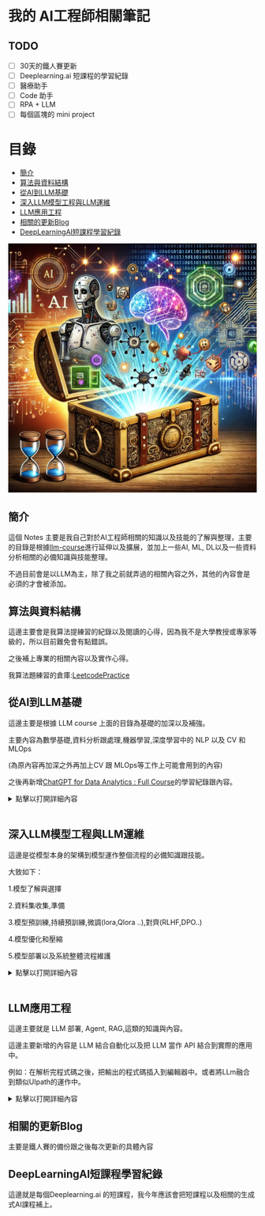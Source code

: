 # 我的 AI工程師相關筆記

## TODO

 - [ ] 30天的鐵人賽更新
 - [ ] Deeplearning.ai 短課程的學習紀錄
 - [ ] 醫療助手
 - [ ] Code 助手
 - [ ] RPA + LLM
 - [ ] 每個區塊的 mini project 

# 目錄

- [簡介](#簡介)
- [算法與資料結構](#算法與資料結構)
- [從AI到LLM基礎](#從ai到llm基礎)
- [深入LLM模型工程與LLM運維](#深入llm模型工程與llm運維)
- [LLM應用工程](#llm應用工程)
- [相關的更新Blog](#相關的更新blog)
- [DeepLearningAI短課程學習紀錄](#deeplearningai短課程學習紀錄)

![cover](./img/aie_cover.png)

## 簡介

這個 Notes 主要是我自己對於AI工程師相關的知識以及技能的了解與整理，主要的目錄是根據[llm-course](https://github.com/mlabonne/llm-course)進行延伸以及擴展，並加上一些AI, ML, DL以及一些資料分析相關的必備知識與技能整理。

不過目前會是以LLM為主，除了我之前就弄過的相關內容之外，其他的內容會是必須的才會被添加。

## 算法與資料結構

這邊主要會是我算法提練習的紀錄以及閱讀的心得，因為我不是大學教授或專家等級的，所以目前難免會有點錯誤。

之後補上專業的相關內容以及實作心得。

我算法題練習的倉庫:[LeetcodePractice](https://github.com/markl-a/LeetcodePractice)

## 從AI到LLM基礎

這邊主要是根據 LLM course 上面的目錄為基礎的加深以及補強。

主要內容為數學基礎,資料分析跟處理,機器學習,深度學習中的 NLP 以及 CV 和 MLOps

(為原內容再加深之外再加上CV 跟 MLOps等工作上可能會用到的內容)

之後再新增[ChatGPT for Data Analytics : Full Course](https://youtu.be/uhyMqbZI6rM?si=ebSO8H07ELUZn57z)的學習紀錄跟內容。

<details>
<summary>點擊以打開詳細內容</summary>

![從AI到LLM基礎](./img/從AI到LLM基礎.png)

### 1. 機器學習數學基礎

在掌握機器學習之前，了解支撐了這些演算法的基本數學概念非常重要。不過其實大概看這三個影片課程大概就可以了，這一系列的影片教學有教學跟實作，其他的就有興趣再看。

1.線性代數:[Linear Algebra for Machine Learning](https://www.youtube.com/playlist?list=PLRDl2inPrWQW1QSWhBU0ki-jq_uElkh2a)

這對於理解許多演算法至關重要，尤其是深度學習中使用的演算法。關鍵概念包括向量、矩陣、行列式、特徵值和特徵向量、向量空間和線性變換。
  
2.微積分:[Calculus for Machine Learning ](https://www.youtube.com/playlist?list=PLRDl2inPrWQVu2OvnTvtkRpJ-wz-URMJx)

許多機器學習演算法涉及連續函數的最佳化，這需要了解導數、積分、極限和級數。另外多變量微積分和梯度的概念也很重要。
 
3.機率與統計:[Probability for Machine Learning ](https://www.youtube.com/playlist?list=PLRDl2inPrWQWwJ1mh4tCUxlLfZ76C1zge)

這些對於理解模型如何從數據中學習並做出預測至關重要。 關鍵概念包括機率論、隨機變數、機率分佈、期望、變異數、協方差、相關性、假設檢定、信賴區間、最大似然估計和貝葉斯推理。

<details>
<summary>點擊以打開可延伸的閱讀以及參考連結：</summary>
  
</br>
可延伸的閱讀以及參考：

</br>

電子書：

- [深度學習中的數學](https://github.com/jash-git/Jash-good-idea-20200304-001/blob/master/CN%20AI%20book/%E6%B7%B1%E5%BA%A6%E5%AD%A6%E4%B9%A0%E7%9A%84%E6%95%B0%E5%AD%A6.pdf)

- [深度學習基礎以及數學原理](https://github.com/HaoMood/File/blob/master/%E6%B7%B1%E5%BA%A6%E5%AD%A6%E4%B9%A0%E5%9F%BA%E7%A1%80%E5%8F%8A%E6%95%B0%E5%AD%A6%E5%8E%9F%E7%90%86.pdf)

其他相關連結：

- [動手深度學習-中的預備知識那章](https://zh-v2.d2l.ai/d2l-zh-pytorch.pdf)
- [動手深度學習這本書也能讓一般人大致上了解深度學習的運作](http://zh.gluon.ai/chapter_introduction/deep-learning-intro.html)
- [Blog- 深度學習(Deep Learning)-數學整理](https://dysonma.github.io/2021/01/27/%E6%B7%B1%E5%BA%A6%E5%AD%B8%E7%BF%92-Deep-Learning-%E6%95%B8%E5%AD%B8%E6%95%B4%E7%90%86/)
- [Blog- 機器/深度學習-基礎數學篇(一)(內容跟上面雷同)](https://chih-sheng-huang821.medium.com/%E6%A9%9F%E5%99%A8%E5%AD%B8%E7%BF%92-%E5%9F%BA%E7%A4%8E%E6%95%B8%E5%AD%B8%E7%AF%87-%E4%B8%80-1c8337179ad6)
- [我是如何學習深度學習中的數學的？(可參考方法)](https://yanwei-liu.medium.com/%E6%88%91%E6%98%AF%E5%A6%82%E4%BD%95%E5%AD%B8%E7%BF%92%E6%B7%B1%E5%BA%A6%E5%AD%B8%E7%BF%92%E4%B8%AD%E7%9A%84%E6%95%B8%E5%AD%B8%E7%9A%84-a26eee623638)

- [深度學習經典(花書)](https://github.com/ytin16/awesome-machine-learning-1/blob/master/Deep-Learning%E8%8A%B1%E4%B9%A6-%E3%80%8A%E6%B7%B1%E5%BA%A6%E5%AD%A6%E4%B9%A0%E3%80%8B-%E4%B8%AD%E6%96%87%E7%89%88.pdf)

- [深度學習經典(花書)中的數學推導](https://github.com/MingchaoZhu/DeepLearning)

- [繁中的深度學習中的數學相關資料](https://hackmd.io/@changken/rkukooSGS#%E6%A9%9F%E5%99%A8%E5%AD%B8%E7%BF%92%E5%8F%8A%E6%B7%B1%E5%BA%A6%E5%AD%B8%E7%BF%92%E7%9A%84%E8%B3%87%E6%96%99)
- [用 Python 學微積分](https://ryancheunggit.gitbooks.io/calculus-with-python/content/01Functions.html)
- [機器學習的數學基礎：矩陣篇](http://www.hahack.com/math/math-matrix/)
- [機器學習的數學基礎：向量篇](http://www.hahack.com/math/math-vector/)
- [機器學習的數學基礎：線性代數進階篇](http://www.hahack.com/math/math-linear-algebra-graded/)
- [Python for Probability, Statistics, and Machine Learning](https://github.com/unpingco/Python-for-Probability-Statistics-and-Machine-Learning)
- [Think Bayes](https://greenteapress.com/wp/think-bayes/)
- [統計分佈 方開泰教授 王元教授](http://item.jd.com/12019664.html)
- [概率論與數理統計 陳希孺教授](https://www.amazon.cn/dp/B073LBYPZ4/ref=sr_1_1?ie=UTF8&qid=1546071311&sr=8-1&keywords=陈希儒)
- [Linear Regression in Python with Scikit-Learn](https://stackabuse.com/linear-regression-in-python-with-scikit-learn/)
- [線性代數自學課程，國內外學習資源](https://selflearningsuccess.com/linear-algebra-courses/#Mathematics_for_Machine_Learning_Linear_Algebra): 本文彙整國內外線性代數自學課程，提供給規劃學習線性代數的朋友們參考。
- [3Blue1Brown - 線性代數的本質](https://www.youtube.com/watch?v=fNk_zzaMoSs&list=PLZHQObOWTQDPD3MizzM2xVFitgF8hE_ab): 此系列的影片介紹幾何相關的概念
- [StatQuest with Josh Starmer - 統計基礎知識](https://www.youtube.com/watch?v=qBigTkBLU6g&list=PLblh5JKOoLUK0FLuzwntyYI10UQFUhsY9): 為許多統計概念提供簡單明了的解釋。
- [Aerin女士的AP統計直觀理解](https://automata88.medium.com/list/cacc224d5e7d): 提供每個機率分佈背後的Medium文章清單。
- [沉浸式線性代數](https://immersivemath.com/ila/learnmore.html): 線性代數的另一種圖像化詮釋.
- [Khan Academy - 線性代數](https://www.khanacademy.org/math/linear-algebra): 非常適合初學者，因為它以非常直觀的方式解釋了概念。
- [Khan Academy - 微積分](https://www.khanacademy.org/math/calculus-1): 一門涵蓋微積分所有基礎知識的互動課程。
- [Khan Academy - 機率與統計](https://www.khanacademy.org/math/statistics-probability): 以易於理解的格式提供材料。
---
</details>

### 2. AI簡介

- **AI大致的歷史跟介紹**:
    - [人工智慧史-維基百科](https://zh.wikipedia.org/zh-tw/%E4%BA%BA%E5%B7%A5%E6%99%BA%E8%83%BD%E5%8F%B2)
    - [人工智慧到生成式AI的發展(2010 ~2024)](https://github.com/markl-a/My-AI-Engineer-s-Notes/blob/main/1.%E5%BE%9EAI%E5%88%B0LLM%E5%9F%BA%E7%A4%8E/1.AI%2CML/%E4%BA%BA%E5%B7%A5%E6%99%BA%E6%85%A7%E5%88%B0%E7%94%9F%E6%88%90%E5%BC%8FAI%E7%9A%84%E7%99%BC%E5%B1%95(2010%20~2024).md)

- **AI課程推薦**:

    -  這邊我推薦大致可以通過這個課程入門AI:
        [Harvard CS50’s Artificial Intelligence with Python – Full University Course](https://youtu.be/5NgNicANyqM?si=yTbD-6wCbPYzsCVL)

        下面的課程在學完之後也可以參考下，不過基本上面那個應該就足夠了。

        [General Intro | Stanford CS221: Artificial Intelligence: Principles and Techniques (Autumn 2021)](https://youtu.be/ZiwogMtbjr4?si=1KUL6JkiQE7qyiju)

        [MIT 6.034 Artificial Intelligence, Fall 2010](https://youtu.be/TjZBTDzGeGg?si=9qV18PmDo9i63Qxsu)

        可以從上面的內容發現，隨著時間的演變，這些基礎學科的內容著重的部分其實也有很多改變，所以要學的話大概也就學自己需要的就可以了。

### 3. 機器學習與Python

Python 是一種強大而靈活的程式語言，由於其可讀性、一致性和強大的資料科學庫生態系統，特別適合機器學習。


- **Python基礎**: Python程式設計需要很好地理解基本語法、資料類型、錯誤處理和物件導向程式設計。
    -  推薦閱讀,應用-[Python自學從哪開始？線上免費資源一次告訴你！](https://blog.luckertw.com/python-learning/)
    - 其實去 freecode camp 練下大概就可以了，程式語言只要會C ,C++的話，除了彙編語言或verilog這類的語言之外其他的語言就不會相差太多。
    - 在弄清楚基本的原理後，實作的項目可參考: [Project-based-learning](https://github.com/practical-tutorials/project-based-learning?tab=readme-ov-file#python)
- **資料科學函式庫**: 包括熟悉用於數值運算的 NumPy、用於資料操作和分析的 Pandas、用於資料視覺化的 Matplotlib 和 Seaborn。
    -  推薦閱讀,應用-[Data Analysis with Python - Full Course for Beginners (Numpy, Pandas, Matplotlib, Seaborn)](https://youtu.be/r-uOLxNrNk8?si=vHI8UVb-CvwmPgzY)
- **資料預處理**: 這涉及特徵縮放和標準化、處理缺失資料、異常值檢測、分類資料編碼以及將資料拆分為訓練集、驗證集和測試集。
    -  推薦閱讀,應用- 概覽[[資料分析&機器學習] 第2.4講：資料前處理(Missing data, One-hot encoding, Feature Scaling)](https://medium.com/jameslearningnote/%E8%B3%87%E6%96%99%E5%88%86%E6%9E%90-%E6%A9%9F%E5%99%A8%E5%AD%B8%E7%BF%92-%E7%AC%AC2-4%E8%AC%9B-%E8%B3%87%E6%96%99%E5%89%8D%E8%99%95%E7%90%86-missing-data-one-hot-encoding-feature-scaling-3b70a7839b4a)
    -  推薦閱讀,應用-[[機器學習筆記]數據預處理](https://doremi31618.medium.com/%E6%A9%9F%E5%99%A8%E5%AD%B8%E7%BF%92%E7%AD%86%E8%A8%98-%E6%95%B8%E6%93%9A%E9%A0%90%E8%99%95%E7%90%8601-ae90853978da)
- **機器學習課程**:[Machine Learning in 2024 – Beginner's Course](https://youtu.be/bmmQA8A-yUA?si=_2Ga-3WKdar_80fj)
- **機器學習函式庫**: 熟練使用 Scikit-learn（一個提供多種監督和非監督學習演算法的函式庫）至關重要。了解如何實現線性迴歸、邏輯迴歸、決策樹、隨機森林、k 最近鄰 (K-NN) 和 K 均值聚類等演算法非常重要。PCA 和 t-SNE 等降維技術也有助於視覺化高維度資料。
    -  推薦閱讀,應用(裡面有ipynb)-[Scikit-learn Crash Course - Machine Learning Library for Python](https://www.youtube.com/watch?v=0B5eIE_1vpU&t=240s)
    -  推薦閱讀,應用(裡面有ipynb)-[Python for Data Science Course – Hands-on Projects with EDA, AB Testing & Business Intelligence](https://youtu.be/FTpmwX94_Yo?si=6ctmP5mvrXas88y4)


📚 資源：

- [Python 資料科學手冊(裡面有ipynb ,colab)](https://jakevdp.github.io/PythonDataScienceHandbook/)
- [Real Python](https://realpython.com/): 綜合資源，包含初學者和進階 Python 概念的文章和教學。
- [freeCodeCamp - 學習 Python](https://www.youtube.com/watch?v=rfscVS0vtbw): 長影片，完整介紹了 Python 中的所有核心概念。
- [Python 資料科學手冊](https://jakevdp.github.io/PythonDataScienceHandbook/): 免費的數位書籍，是學習 pandas、NumPy、Matplotlib 和 Seaborn 的絕佳資源。
- [freeCodeCamp - 適合所有人的機器學習](https://youtu.be/i_LwzRVP7bg): 為初學者介紹不同的機器學習演算法。
- [Udacity - 機器學習簡介](https://www.udacity.com/course/intro-to-machine-learning--ud120): 免費課程，涵蓋 PCA 和其他幾個機器學習概念。

---
### 4. 神經網絡,深度學習與自然語言處理(NLP)和電腦視覺(CV)

- **基礎知識**: 這包括理解神經網路的結構，例如層、權重、偏差和激活函數（sigmoid、tanh、ReLU 等）
    - [3Blue1Brown - 什麼是神經網路？](https://www.youtube.com/watch?v=aircAruvnKk): 該影片直觀地解釋了神經網路及其內部運作原理。
- **深度學習框架**: 目前是在深度學習框架方面還是 Pytorch 最熱門，但是有些老應用跟某些 Google 相關的應用仍還是使用 Tensorflow 。假如要入門的話建議下面四個連結找一個入門並實作一個應用即可。
    - [freeCodeCamp - 深度學習速成課程](https://www.youtube.com/watch?v=VyWAvY2CF9c): 此影片簡潔地介紹了深度學習中所有最重要的概念。
    - [動手深度學習官網](https://zh.d2l.ai/chapter_linear-networks/index.html)
    - [動手深度學習包含 tensorflow,pytorch 程式碼的教學，不過要自己debug](https://zh-v2.d2l.ai/d2l-zh.zip)
    - [pytorch官網教學](https://pytorch.org/tutorials/beginner/basics/intro.html):建議學習路線: Introduction to PyTorch ->Image and Video ,Audio ,Text 按需學習，只學需要的就好(建議只先選一個)。
    - [tensorflow 官網教學](https://www.tensorflow.org/tutorials?hl=zh-tw): Begginner -> Adanced(也是建議按需學習)
- **訓練與最佳化**: 熟悉反向傳播和不同類型的損失函數，例如均方誤差 (MSE) 和交叉熵。了解各種最佳化演算法，例如梯度下降、隨機梯度下降、RMSprop 和 Adam。
神經網路是許多機器學習模型的基本組成部分，特別是在深度學習領域。為了有效地利用它們，全面了解它們的設計和機制至關重要。
- **過度擬合**: 了解過度擬合的概念（模型在訓練資料上表現良好，但在未見過的資料上表現不佳）並學習各種正則化技術（dropout、L1/L2 正則化、提前停止、資料增強）來防止過度擬合。
- **實作多層感知器 (MLP)**: 使用 PyTorch 建構 MLP，也稱為全連接網路。
  
📚 其他資源:
- [Patrick Loeber - PyTorch 教學](https://www.youtube.com/playlist?list=PLqnslRFeH2UrcDBWF5mfPGpqQDSta6VK4): 為初學者學習 PyTorch 的系列影片。

---

#### 4.1 電腦視覺(CV)

電腦視覺 (Computer Vision)：電腦視覺是人工智慧的一個分支，它使電腦能夠從數位圖像和影片中提取、分析和理解有意義的資訊。電腦視覺的應用範圍廣泛，從自動駕駛汽車到醫學影像分析，再到增強現實。


**深度學習在計算機視覺中的應用**涉及到使用深度神經網絡（如卷積神經網絡）來進行圖像識別、分類、分割等任務。這些技術已廣泛應用於自動駕駛、醫療影像分析、監控系統等領域。

### 1. **卷積神經網絡 (CNN) 基礎**
- **基本結構**: 學習CNN的基本結構，包括卷積層、池化層、激活函數和全連接層。
- **經典架構**: 了解經典的CNN架構如LeNet、AlexNet、VGG、GoogLeNet、ResNet等，以及它們在ImageNet等大型數據集上的應用。

    - [Stanford CS231n: Convolutional Neural Networks for Visual Recognition](http://cs231n.stanford.edu/): 深入了解CNN理論和實踐的課程資源。
    - [Andrew Ng's Deep Learning Specialization](https://www.coursera.org/specializations/deep-learning): 包括卷積神經網絡的專門課程。

### 2. **圖像分類與識別**
- **圖像分類**: 使用深度學習模型進行圖像分類任務，包括單標籤和多標籤分類。
- **物體檢測**: 了解區域提議網絡（RPN）及其在Faster R-CNN中的應用，以及其他物體檢測方法如YOLO和SSD。

    - [YOLO: Real-Time Object Detection](https://pjreddie.com/darknet/yolo/): 了解YOLO算法的實際應用。
    - [Faster R-CNN Paper](https://arxiv.org/abs/1506.01497): 了解物體檢測中的Faster R-CNN模型。

### 3. **圖像分割**
- **語義分割**: 使用全卷積網絡（FCN）、U-Net等模型對圖像進行像素級的分類。
- **實例分割**: 了解Mask R-CNN等模型，實現對圖像中不同物體實例的區分。

    - [U-Net Paper](https://arxiv.org/abs/1505.04597): 針對生物醫學圖像分割的U-Net模型介紹。
    - [Mask R-CNN Paper](https://arxiv.org/abs/1703.06870): 詳細介紹實例分割的Mask R-CNN模型。

### 4. **生成對抗網絡 (GAN)**
- **GAN基礎**: 學習生成對抗網絡的基本原理，包括生成器和判別器的設計。
- **應用**: 探索GAN在圖像生成、圖像風格轉換、超分辨率等方面的應用。

    - [Ian Goodfellow's GAN Paper](https://arxiv.org/abs/1406.2661): GAN的原始論文。
    - [DCGAN Tutorial](https://pytorch.org/tutorials/beginner/dcgan_faces_tutorial.html): 使用PyTorch進行DCGAN的實踐教程。

### 5. **基於Transformer的模型**
- **Vision Transformer (ViT)**: 了解Transformer架構在計算機視覺中的應用，特別是在圖像分類等任務中的表現。

    - [Vision Transformer Paper](https://arxiv.org/abs/2010.11929): 詳細介紹ViT的理論和應用。

### 6. **資源與實踐**
- **實踐平台**: 使用Kaggle等平台進行實踐，參與計算機視覺比賽和項目。
- **學習工具**: 使用TensorFlow、PyTorch等框架進行模型設計和訓練。

    - [PyTorch Documentation](https://pytorch.org/docs/stable/index.html): PyTorch的官方文檔和教程。
    - [TensorFlow for Deep Learning](https://www.tensorflow.org/learn): TensorFlow的深度學習指南。

這些內容涵蓋了深度學習在計算機視覺中的核心技術和應用，幫助學習者全面掌握從基礎到進階的知識與技能。

---

#### 4.2 自然語言處理(NLP)

NLP 是人工智慧的一個令人著迷的分支，它彌合了人類語言和機器理解之間的差距。從簡單的文字處理到理解語言的細微差別，NLP 在翻譯、情緒分析、聊天機器人等許多應用中發揮著至關重要的作用。

- **文字預處理**: 學習各種文字預處理步驟，例如分詞（將文字分割成單字或句子）、詞幹擷取（將單字還原為其詞根形式）、詞形還原（與詞幹擷取類似，但考慮上下文）、停用詞刪除等。
- **特徵提取技術**: 熟悉將文字資料轉換為機器學習演算法可以理解的格式的技術。主要方法包括詞袋 (BoW)、詞頻-逆文檔頻率 (TF-IDF) 和 n-gram。
- **詞嵌入**: 詞嵌入是一種詞表示形式，允許具有相似意義的詞具有相似的表示形式。主要方法包括 Word2Vec、GloVe 和 FastText。
    - [Jay Alammar - The Illustration Word2Vec](https://jalammar.github.io/illustrated-word2vec/):了解著名 Word2Vec 架構的一個好材料。
- **遞歸神經網路 (RNN)**: 了解 RNN 的工作原理，RNN 是一種設計用於處理序列資料的神經網路。探索 LSTM 和 GRU，這兩種能夠學習長期依賴關係的 RNN 變體。
    - [Jake Tae - PyTorch RNN from Scratch](https://jaketae.github.io/study/pytorch-rnn/): 在 PyTorch 中實用且簡單地實作 RNN、LSTM 和 GRU 模型。
    - [colah's blog - Understanding LSTM Networks](https://colah.github.io/posts/2015-08-Understanding-LSTMs/): 一篇更理論性的 LSTM 網路文章。
- **基於 Transformer 跟預訓練模型的 NLP**: 由於基於類 Transformer 的模型能處理之前其他 經典 NLP 模型處理的任務，並且大部分任務能做得更好，所以我覺得這是必學的一部分。
    - [NLP course from huggingface](https://huggingface.co/learn/nlp-course/chapter1/1)

📚 Resources:
- [RealPython - NLP with spaCy in Python](https://realpython.com/natural-language-processing-spacy-python/): 有關 Python 中用於 NLP 任務的 spaCy 函式庫的詳細指南。
- [Kaggle - NLP Guide](https://www.kaggle.com/learn-guide/natural-language-processing):一些 notebooks 和資源，用於 Python 中 NLP 的實踐解釋。 

</details>

<br>


## 深入LLM模型工程與LLM運維

這邊是從模型本身的架構到模型運作整個流程的必備知識跟技能。

大致如下：

1.模型了解與選擇

2.資料集收集,準備

3.模型預訓練,持續預訓練,微調(lora,Qlora ..),對齊(RLHF,DPO..)

4.模型優化和壓縮

5.模型部署以及系統整體流程維護

<details>
<summary>點擊以打開詳細內容</summary>

![roadmap_scientist](./img/LLM_Model_Roadmap.png)
---
### LLM 簡介與架構

#### 1. **簡介**
大型語言模型（LLM）在自然語言處理（NLP）領域取得了顯著的進步。這些模型大多基於Transformer架構，特別是解碼器部分，如GPT模型系列。理解LLM的基本輸入（tokens 令牌）和輸出（logits）以及注意力機制對於掌握LLM的工作原理至關重要。

詳細的LLM簡介可參照我翻譯的：

1. [Stanford CS25-Apr 2024: V4 I Overview of Transformers - Transformers and LLMs: An Introduction(上)](https://ithelp.ithome.com.tw/articles/10343567)

2. [Stanford CS25-Apr 2024: V4 I Overview of Transformers - Transformers and LLMs: An Introduction(下)](https://ithelp.ithome.com.tw/articles/10343633)

看完上面的連結對目前大模型的狀況變可以了解一二。

**延伸閱讀與觀看**：
- [Hugging Face- NLP Course](https://huggingface.co/learn/nlp-course/zh-TW/chapter1/1): 難度較低的課程，適合快速入門和對 transformer 中的 NLP有一個了解。
- [[1hr Talk] Intro to Large Language Models](https://youtu.be/zjkBMFhNj_g?si=VnNOE1gggtAhxTDn): 大型語言模型的簡介講座。

- [CS25: Transformers United V4](https://web.stanford.edu/class/cs25/): 史丹佛大學的Transformer課程，涵蓋架構及應用，較為深入。

#### 2. **LLM 整體架構 - Transformer整體架構**

LLM通常基於Transformer架構，其中特別採用了僅使用解碼器的設計（例如GPT系列）。這些模型使用自注意力機制來處理輸入並生成輸出。其他的架構則之後會陸續介紹。

具體請參照：

1. [Let's build GPT: from scratch, in code, spelled out. 學習紀錄](https://ithelp.ithome.com.tw/articles/10343476)

2. 最原始的 transformer 版本圖文詳細敘述：[Transformer 運作原理圖解](https://jalammar.github.io/illustrated-transformer/) by Jay Alammar

3. [Let's reproduce GPT-2 (124M)](https://youtu.be/l8pRSuU81PU?si=qwkdLAXfFlk_aRJp):跑完這個流程大概對程式碼跟模型的理解絕對會更深的多。

4. [nanoGPT 流程圖像化](https://bbycroft.net/llm) by Brendan Bycroft: 3D視覺化展示LLM內部運作。

**延伸閱讀與觀看**：
- [LLM Foundations](https://fullstackdeeplearning.com/llm-bootcamp/spring-2023/llm-foundations/): 包含詳細的模型架構介紹和理論背景。-這個類似上面的內容，不過內容比較廣泛以及片介紹性質。

- [LLM-from-scratch.ipynb](https://colab.research.google.com/gist/iamaziz/171170dce60d9cd07fab221507fd1d52): 簡化版的GPT模型實作範例。

- [從編解碼和字詞嵌入開始，一步一步理解Transformer](https://www.youtube.com/watch?v=GGLr-TtKguA)

- [Hugging Face - transformers doc](https://huggingface.co/docs/transformers/v4.44.0/en/quicktour): Hugging Face 的 transformers庫的文件和教學，對transformer 的方方面面都有介紹到，英文的版本最為詳細。

- [Building LLMs from Scratch](https://youtu.be/UU1WVnMk4E8?si=Vn1IbHE5p5LUQmKi): 這個類似 Let's build GPT: from scratch，不過更為詳細。

- [GPT-2圖解](https://jalammar.github.io/illustrated-gpt2/) by Jay Alammar: 專注於GPT架構的視覺化解釋。

#### 3. **標記化 Tokenization**
將原始文本資料轉換為模型可以理解的格式，即token。這過程包括將文本拆分為標記（通常是單字或子單字）。

**具體請參考:**
- [Let's build the GPT Tokenizer](https://youtu.be/zduSFxRajkE?si=IhIuECg3ZSGHRtWT): 解釋如何構建GPT分詞器。

中文方面兩者擇一了解即可，找了很久沒找到繁中的，感覺可惜。

- [怎么让英文大预言模型支持中文？（一）构建自己的tokenization 
](https://www.cnblogs.com/xiximayou/p/17500806.html)

- [【中文编码】利用bert-base-chinese中的Tokenizer实现中文编码嵌入](https://blog.csdn.net/qq_43426908/article/details/134748200)



#### 4. **注意力機制**
注意力機制是LLM的核心技術，它使得模型能夠在生成輸出時關注輸入的不同部分。這包括自注意力和縮放點積注意力機制，相關的介紹其實在前面架構介紹的內容裡也有提到。

**延伸閱讀與觀看**：
- [Attention? Attention!](https://lilianweng.github.io/posts/2018-06-24-attention/) by Lilian Weng: 對注意力機制必要性的正式介紹。
- [動手深度學習-注意力機制](https://zh.d2l.ai/chapter_attention-mechanisms/index.html): 詳細介紹注意力機制的理論和實現。

#### 5. **文字生成**
模型使用不同的策略生成文本輸出。常見策略包括貪婪解碼、波束搜尋、top-k 採樣和核採樣。
- [Decoding Strategies in LLMs](https://mlabonne.github.io/blog/posts/2023-06-07-Decoding_strategies.html): 對各種解碼策略的圖像化介紹及程式碼實現。

**延伸閱讀與觀看**：
- [如何產生文本: 透過 Transformers 以不同的解碼方法產生文本](https://huggingface.co/blog/zh/how-to-generate): 介紹各種文本生成策略及其實現。

#### 6. **參考的流程跑通專案**

下面的都是對岸的，沒辦法，因為流程跟繁中是最類似的，假如有繁中的話拜託讓我知道，萬分感謝。

1. [GPT2-Chinese](https://github.com/Morizeyao/GPT2-Chinese)
2. [ChatLM-mini-Chinese](https://github.com/charent/ChatLM-mini-Chinese)

#### 7. **其他的模型架構或方法**

##### 7.1 **新的位置嵌入 Positional embeddings相關方法**: 

在了解原始 transformer 的 Positional embeddings方法後，就可看下不同的方法，像是[RoPE](https://arxiv.org/abs/2104.09864) 這樣的相對位置編碼方案。或實現 [YaRN](https://arxiv.org/abs/2309.00071) (通過溫度因子乘以注意力矩陣) 跟 [ALiBi](https://arxiv.org/abs/2108.12409) (基於token距離的注意力獎懲) 來擴展上下文長度。

- [Extending the RoPE](https://blog.eleuther.ai/yarn/) by EleutherAI: 總結不同位置編碼技術的文章.

- [Understanding YaRN](https://medium.com/@rcrajatchawla/understanding-yarn-extending-context-window-of-llms-3f21e3522465) by Rajat Chawla: 對YaRN的介紹.
  
##### 7.2 **Mamba ,RWKV , TTT等新模型**:

說是新模型其實提出也有一段時間了，我感覺我問了Chat-gpt, Gemini, Claude 有哪些2024或2023新提出的大模型架構還比我自己找的文章速度要快，所以有興趣的自己去問問就好。

- Mamba 介紹：[一文讀懂Mamba：具有選擇狀態空間的線性時間序列建模](https://zhuanlan.zhihu.com/p/680846351)

- RWKV 介紹:[RWKV 模型解析](https://zhuanlan.zhihu.com/p/640050680)

- TTT 介紹:[Test-Time Training on Graphs with Large Language Models (LLMs)](https://arxiv.org/pdf/2404.13571)

- [REALM: Integrating Retrieval into Language Representation Models](https://research.google/blog/realm-integrating-retrieval-into-language-representation-models/):結合了 Transformer 和外部記憶體，能夠存儲和檢索知識，提高模型在知識密集型任務上的表現。

- [RETRO](https://www.jiqizhixin.com/articles/2022-01-04-8): DeepMind 提出的模型，使用檢索器從大型資料庫中獲取資訊，增強模型的知識和事實準確性。



##### 7.3 **模型融合 Model merging**: 

另外將以訓練的模型合併也是一個提升表先的方法，具體的可參考這個 [mergekit](https://github.com/cg123/mergekit) 庫，這個課實現了許多融合的方法，如 SLERP, [DARE](https://arxiv.org/abs/2311.03099), 和 [TIES](https://arxiv.org/abs/2311.03099)。

模型融合通常指的是將多個已訓練的模型合併成一個單一模型的過程。這不僅僅是用參數平均或投票決定輸出，而是在模型的權重和結構層面上進行合併。這個過程不需要再次訓練，可以通過數學操作（如球面線性內插（SLERP）或其他融合技術）將不同模型的知識整合起來。模型融合可用於創建一個表現更佳、更強大的模型，通常是將多個模型在特定任務上的優勢結合起來。

- [Merge LLMs with mergekit](https://mlabonne.github.io/blog/posts/2024-01-08_Merge_LLMs_with_mergekit.html): 關於使用mergekit進行模型融合的教程.

##### 7.4 **專家混合 Mixture of Experts**: 

[Mixtral](https://arxiv.org/abs/2401.04088) 因其卓越的性能而重新使MoE架構流行起來。 與此同時，開源社區出現了一種frankenMoE，通過融合像 [Phixtral](https://huggingface.co/mlabonne/phixtral-2x2_8)這樣的模型，這是一個更經濟且性能良好的選項。MoE是一種結構，它包含多個子模型或“專家”，每個專家專門處理不同的任務或數據子集。在MoE架構中，一個“gate”或調度器決定對於給定的輸入，哪個專家被使用。這是一種稀疏啟動方法，可以大幅提升模型的容量和效率，因為不是所有的專家都會對每個輸入進行響應。

- [Mixture of Experts Explained](https://huggingface.co/blog/moe) by Hugging Face: 關於MoE及其工作方式的詳盡指南.
  
##### 7.5 **多模態模型 Multimodal models**: 

這類模型像是（ [CLIP](https://openai.com/research/clip), [Stable Diffusion](https://stability.ai/stable-image), 或 [LLaVA](https://llava-vl.github.io/)) 能處理多種類型的輸入（文本、圖像、音頻等）以及具備了統一的嵌入空間，從而具備了強大的應用能力，如文本到圖像。
    
- [Large Multimodal Models](https://huyenchip.com/2023/10/10/multimodal.html) by Chip Huyen: 對多模態系統及其近期發展歷史的概述.
    
- [Sora可能架構的解析](https://blog.csdn.net/v_JULY_v/article/details/136143475?spm=1000.2115.3001.5927)
---
其實大致流程應該是：
    1. 確定需求 
    2. 預訓練模型選擇 
    3. 構建或選擇資料集 
    4. 微調,對齊 
    5. 壓縮 
    6. 評估

只是我因為想把訓練方式根據資料量的差異由大排到小，

所以我就把 ( 預訓練與預訓練模型選擇 ) 放到第三個講。

另外，內容有誤的地方請立刻通知我！！

### 2. 構建或選擇資料集

雖然從維基百科和其他網站找到原始資料很容易，

但在許多環境中收集成對的問答、範例和答案卻很困難。

與傳統的機器學習一樣，資料集的品質直接影響模型的成效，因此可說是微調過程中最重要的環節。

要用到的資料集又被稱為指令資料集（Instruction Dataset），可以簡單理解為問答的資料集。

可參考的整體流程:

- [Preparing a Dataset for Instruction tuning](https://wandb.ai/capecape/alpaca_ft/reports/How-to-Fine-Tune-an-LLM-Part-1-Preparing-a-Dataset-for-Instruction-Tuning--Vmlldzo1NTcxNzE2) by Thomas Capelle:
    -  Alpaca和Alpaca-GPT4資料集的探索以及如何標準化資料。

- [GPT 3.5 for news classification](https://medium.com/@kshitiz.sahay26/how-i-created-an-instruction-dataset-using-gpt-3-5-to-fine-tune-llama-2-for-news-classification-ed02fe41c81f) by Kshitiz Sahay: 
    - 使用GPT 3.5建立範例資料集來微調Llama 2的新聞分類。 


1. **使用現有的資料集**：資料集可以在Kaggle、Huggingface、GitHub和GitLab上尋找。
    
    比較有名的包括[TMMLU+ Dataset](https://huggingface.co/datasets/ikala/tmmluplus)。此外，Huggingface上還有一些繁體中文訓練集可供使用。
    - 如果沒有你需要的資料集，可以將英文或簡中翻譯成繁體中文，參考[這個方法](https://github.com/vTuanpham/Large_dataset_translator)。

2. **使用工具收集資料並製作成資料集**：
    - [How to scrape the web for LLM in 2024: Jina AI (Reader API), Mendable (firecrawl) and Scrapegraph-ai](https://www.youtube.com/watch?v=QxHE4af5BQE&t=6s)
    - [Scrape Any Website using llama3+Ollama+ScrapeGraphAI | Fully Local + Free](https://youtu.be/2BTI3KIiGHU?si=M_t4CZhHHpPEukpR)
    - [AI時代新爬蟲：網站自動轉LLM數據，firecrawl深度玩法解讀](https://www.youtube.com/watch?v=mx06IpGRJWo)

3. **使用類 [Alpaca](https://crfm.stanford.edu/2023/03/13/alpaca.html)的方法產生資料集**：使用OpenAI API（GPT）從頭開始產生合成資料。可以指定種子和系統提示來建立多樣化的資料集。
    - 範例1(使用 Langchain 和 GPT-4 產生葡萄牙語臨床指導資料集): [Generating a Clinical Instruction Dataset](https://medium.com/mlearning-ai/generating-a-clinical-instruction-dataset-in-portuguese-with-langchain-and-gpt-4-6ee9abfa41ae) by Solano Todeschini: 關於如何使用GPT-4建立綜合指導資料集的教學。
    - 簡單任務的範例2: [How To Create Datasets for Finetuning From Multiple Sources! Improving Finetunes With Embeddings.](https://youtu.be/fYyZiRi6yNE?si=mYgoyAeCMkkKQUr1)   
    - 簡單任務的範例3: [How I created an instruction dataset using GPT 3.5 to fine-tune Llama 2 for news classification](https://medium.com/@kshitiz.sahay26/how-i-created-an-instruction-dataset-using-gpt-3-5-to-fine-tune-llama-2-for-news-classification-ed02fe41c81f)

3. **進階技巧**：了解如何使用[Evol-Instruct](https://arxiv.org/abs/2304.12244)改進現有資料集，如何產生和[Orca](https://arxiv.org/abs/2306.02707)及[phi-1](https://arxiv.org/abs/2306.11644)論文中類似的高品質合成資料。
    - [Evol-Instruct中文概略的解釋](https://zhuanlan.zhihu.com/p/668755469)

4. **資料過濾**：傳統技巧包括使用正規表示式、刪除近似重複項、關注具有大量標記的答案等。
    - [Dataset creation for fine-tuning LLM](https://colab.research.google.com/drive/1GH8PW9-zAe4cXEZyOIE-T9uHXblIldAg?usp=sharing): 包含一些過濾資料集和上傳結果技術的Notebook。

5. **提示詞模板**：目前還沒有真正的標準方法來格式化說明範本和答案，因此了解不同的聊天範本很重要，如[ChatML](https://learn.microsoft.com/en-us/azure/ai-services/openai/how-to/chatgpt?tabs=python&pivots=programming-language-chat-ml)和[Alpaca](https://crfm.stanford.edu/2023/03/13/alpaca.html)等。
    - [Chat Template](https://huggingface.co/blog/chat-templates) by Matthew Carrigan: 關於提示模板的Hugging Face頁面。

---
### 3. 預訓練以及預訓練模型選擇

#### 預訓練模型選擇

目前我查詢並經過粗略的使用後覺得應該可使用的繁體中文大模型如下:

1. [國研院-Llama3-TAIDE](https://huggingface.co/taide)
2. [MediaTek Research -Breeze](https://huggingface.co/MediaTek-Research)
3. [繁體中文專家模型開源專案TAiwan Mixture of Experts」（Project TAME）](https://github.com/MiuLab/Taiwan-LLM)
[yentinglin's Collections](https://huggingface.co/collections/yentinglin/taiwan-llm-6523f5a2d6ca498dc3810f07?source=post_page-----165f53147e6c--------------------------------)
4. [群創光電-白龍](https://huggingface.co/INX-TEXT/Bailong-instruct-7B?fbclid=IwAR22LjrWw2LfqOXGLHp3dScUf4uQAM6ozpBP7xLhO7lfvuEb8qLTuaq_0hE)(這個我不確定)

國外可用於微調的開放大模型(可在其他家雲端或本地運作)基本是 LLAMA, GEMMA, BLOOM, Mistral。

只能在遠端微調的大概就很多了(Gemini , GPT系列 等等)。

建議要練習的話先從LLAMA 模型開始就可以了，之後再根據情況挑選符合自己需求的就可。

繁體中文的微調可先試試前面三個。

#### 預訓練

快速入門:[Pretraining LLMs-Deeplearning.ai 短課程](https://www.deeplearning.ai/short-courses/pretraining-llms/)

預訓練是一個非常漫長且成本高昂的過程，這就是為什麼這不是一般人在工作中的重點。

但是對預訓練期間發生的情況有一定程度的了解是很好的。

簡單來說，了解可以，[類似玩具級的 GPT2 預訓練在 vast.ai 租個 4 GPU 的機器](https://github.com/karpathy/llm.c/discussions/677)或在colab用a100(不過這個時間一定會超過24小時，需要寫checkpoint存儲模型跟腳本定時重新 load 一遍) 應該是可以實現的。

但是目前商業等級的實現沒四千萬別做，目前已知花最少錢訓練的是[10萬美元](https://www.ithome.com.tw/news/158779)，另外，[我從新聞得知通常的訓練成本是120萬美元左右](https://tw.news.yahoo.com/chatgpt%E6%9C%89%E5%A4%9A%E7%87%92%E9%8C%A2-%E5%88%9D%E5%A7%8B%E6%99%B6%E7%89%87%E9%9C%808%E5%84%84-%E6%AC%A1%E8%A8%93%E7%B7%B4%E6%88%90%E6%9C%AC%E4%B8%8A%E7%9C%8B1200%E8%90%AC%E7%BE%8E%E5%85%83-014000496.html)。

不過我想隨著時間的推進，之後應該會有更加高效以及更快速的方法出現。

* 目前號稱完全開源的預訓練模型：
    * 1.[olmo](https://allenai.org/olmo):[號稱真正開源！AI2釋出OLMo語言模型和所有相關資料](https://www.ithome.com.tw/news/161199)
        * [史上首个100%开源大模型重磅登场，破纪录公开代码/权重/数据集/训练全过程，AMD都能训](https://36kr.com/p/2632336993616134)
    * 2.[LLM 360](https://www.llm360.ai/): 開源大語言模型框架，包含訓練和資料準備代碼、資料、指標和模型。
    * 3.[全球首個完全開源的大語言模型Dolly，性能堪比 GPT3.5！](https://github.com/databrickslabs/dolly)

* **資料處理流程**: 預訓練需要龐大的資料集 (例如： [Llama 2](https://arxiv.org/abs/2307.09288) 使用 2 兆個tokens進行訓練) ，需要將這些資料集過濾、標記化並與預先定義的詞彙進行整理。
    * [LLMDataHub](https://github.com/Zjh-819/LLMDataHub) by Junhao Zhao: 用於預訓練、微調和 RLHF 的精選資料集清單。
    * [Training a causal language model from scratch](https://huggingface.co/learn/nlp-course/chapter7/6?fw=pt) by Hugging Face: 使用 Transformers 庫從頭開始預先訓練 GPT-2 模型。
    * [TinyLlama](https://github.com/jzhang38/TinyLlama) by Zhang et al.: 可在此項目很好地了解 Llama 模型是如何從頭開始訓練的。
    * [使用pytorch，用搭积木的方式实现完整的Transformer模型](https://zhuanlan.zhihu.com/p/682451065) 
    
* **因果語言建模(Causal language modeling)**: 了解因果語言建模和掩碼語言建模(causal and masked language modeling)之間的區別,以及本例中使用的損失函數。更多高效率的預訓練知識可前往 [Megatron-LM](https://github.com/NVIDIA/Megatron-LM) 或[gpt-neox](https://github.com/EleutherAI/gpt-neox)了解。
    * [Causal language modeling](https://huggingface.co/docs/transformers/tasks/language_modeling) by Hugging Face: 解釋因果語言建模和屏蔽語言建模之間的差異以及如何快速微調 DistilGPT-2 模型。
* **縮放的規律**: [縮放的規律](https://arxiv.org/pdf/2001.08361.pdf) 根據模型大小、資料集大小和用於訓練的計算量描述預期的模型性能。
    * [Chinchilla's wild implications](https://www.lesswrong.com/posts/6Fpvch8RR29qLEWNH/chinchilla-s-wild-implications) by nostalgebraist: 討論縮放定律並解釋它們對大語言模型的意義。
* **高效能運算**: 這有點超出了本文的範圍，但如果您打算從頭開始創建自己的LLMs(大語言模型)（硬體、分散式工作負載等），那麼更多有關 HPC 的知識是對你而言是必要的。
  
📚 **參考資料**:
* [BLOOM](https://bigscience.notion.site/BLOOM-BigScience-176B-Model-ad073ca07cdf479398d5f95d88e218c4) by BigScience: 描述如何建立 BLOOM 模型的 Notion 頁面，其中包含大量有關工程部分和遇到問題的有用資訊。
* [OPT-175 Logbook](https://github.com/facebookresearch/metaseq/blob/main/projects/OPT/chronicles/OPT175B_Logbook.pdf) by Meta: 研究日誌顯示出了什麼錯的以及什麼是正確的。如果您計劃預先訓練非常大的語言模型（在本例中為 175B 參數），則非常有用。

---
### 4. 監督微調 (Supervised Fine-Tuning)

預訓練模型僅針對下一個標記(next-token)預測任務進行訓練，這就是為什麼它們不是有用的助手。

SFT 允許您調整它們以回應指令。此外，它允許您根據任何資料（私人資料、GPT-4 無法看到的資料等）微調您的模型並使用它，而無需支付 OpenAI 等 API 的費用。

Decoder Only ,Encoder Only 跟 原始 Transformer 在進行訓練時的差異:

 - Decoder Only ,Encoder Only 在訓練或微調時，問與答通常都是放在同一個地方(Decoder 或 Encoder)，並在問與答使用 EOS,其他終止符號或模板區分問與答。
 - 只是 Decoder only 的視為生成任務，而Encoder Only的則視為填空，原始 Transformer則是依照原本設定的方式進行訓練。

* 簡介跟教學：
    * [Finetuning Large Language Models-Deeplearning.ai短課程(推薦)](https://learn.deeplearning.ai/courses/finetuning-large-language-models/):
        * 看完這個大概就對微調技術有個大致的了解了。
    * [用人話講解微調技術](https://www.zhihu.com/zvideo/1723348624463994881)：請只專注技術。
* **全微調**: 全微調是指訓練模型中的所有參數 ( 就是模型訓練，只是資料量不多，並且資料通常是特定任務或子領域上的 )。這不是一種有效的技術，但它會產生稍微好一點的結果.
    * [The Novice's LLM Training Guide](https://rentry.org/llm-training) by Alpin: 概述微調 LLM 時要考慮的主要概念和參數.
* [**LoRA**](https://arxiv.org/abs/2106.09685): 一種基於低階適配器(low-rank adapters)的高效參數微調技術（PEFT）。我們不訓練所有參數，而是只訓練這些適配器(adapters)。
    * [LoRA insights](https://lightning.ai/pages/community/lora-insights/) by Sebastian Raschka: 有關 LoRA 以及如何選擇最佳參數的實用見解.
    * [Fine-Tune Your Own Llama 2 Model](https://mlabonne.github.io/blog/posts/Fine_Tune_Your_Own_Llama_2_Model_in_a_Colab_Notebook.html): 有關如何使用 Hugging Face 庫微調 Llama 2 模型的實作教學.
    * [Padding Large Language Models](https://towardsdatascience.com/padding-large-language-models-examples-with-llama-2-199fb10df8ff) by Benjamin Marie: 為因果LLMs(causal LLMs)填充訓練範例的最佳實踐 
* [**QLoRA**](https://arxiv.org/abs/2305.14314): 另一個基於 LoRA 的 PEFT，它還將模型的權重量化為 4 bits，並引入分頁優化器來管理記憶體峰值。將其與[Unsloth](https://github.com/unslothai/unsloth)結合使用，可以在免費的 Colab 筆記本上運行。
* **[Axolotl](https://github.com/OpenAccess-AI-Collective/axolotl)**: 一種用戶友好且功能強大的微調工具，用於許多最先進的開源模型。
    * [A Beginner's Guide to LLM Fine-Tuning](https://mlabonne.github.io/blog/posts/A_Beginners_Guide_to_LLM_Finetuning.html): 有關如何使用 Axolotl 微調 CodeLlama 模型的教學.
* [**DeepSpeed**](https://www.deepspeed.ai/): 針對多 GPU 和多節點設定的 LLM 的高效預訓練和微調（在 Axolotl 中實現）。
    
📚 **參考資料**:
* [万字长文之提示学习和微调大模型（Prompt Learning & Prompt Tuning）](https://zhuanlan.zhihu.com/p/670039833)
* [大模型微调总结](https://www.zhihu.com/tardis/zm/art/627642632?source_id=1003)
* [Finetuning Large Language Models 的課程筆記](https://hackmd.io/@YungHuiHsu/HJ6AT8XG6)

---
### 5. 偏好對齊

經過監督微調後，RLHF 是用來使 LLM 的答案與人類期望保持一致的一個步驟。這個想法是從人類（或人工）回饋中學習偏好，這可用於減少偏見、審查模型或使它們以更有用的方式行事。它比 SFT 更複雜，並且通常被視為可選項之一。
* 簡介與入門：
    * [Reinforcement Learning From Human Feedback-Deeplearning.ai短課程(推薦)](https://learn.deeplearning.ai/courses/reinforcement-learning-from-human-feedback/):
        * 看完這個大概就對RLHF有個大致的了解了。
    * [一文看盡LLM對齊技術：RLHF、RLAIF、PPO、DPO](https://zhuanlan.zhihu.com/p/712819706)
    * [An Introduction to Training LLMs using RLHF](https://wandb.ai/ayush-thakur/Intro-RLAIF/reports/An-Introduction-to-Training-LLMs-Using-Reinforcement-Learning-From-Human-Feedback-RLHF---VmlldzozMzYyNjcy) by Ayush Thakur: 這解釋了為什麼 RLHF 對於減少大語言模型的偏見和提高績效是可取的。
    * [Illustration RLHF](https://huggingface.co/blog/rlhf) by Hugging Face: RLHF 簡介，包括獎勵模型訓練和強化學習微調.
    * [RLHF from Deeplearning.ai](https://www.deeplearning.ai/short-courses/finetuning-large-language-models/):  Deeplearning.ai 的RLHF短課程，適合快速入門。

* **偏好資料集**: 這些資料集通常包含具有某種排名的多個答案，這使得它們比指令資料集更難產生.
    * [StackLLaMA](https://huggingface.co/blog/stackllama) by Hugging Face: 使用 Transformer 函式庫有效地將 LLaMA 模型與 RLHF 對齊的教學.
* [**近端策略最佳化**](https://arxiv.org/abs/1707.06347): 此演算法利用獎勵模型來預測給定文字是否被人類排名較高。然後使用該預測來最佳化 SFT 模型，並根據 KL 散度進行獎懲。
* **[直接偏好優化](https://arxiv.org/abs/2305.18290)**: DPO 透過將其重新定義為分類問題來簡化流程。它使用參考模型而不是獎勵模型（無需訓練），並且只需要一個超參數，使其更加穩定和高效。

📚 **參考資料**:
* [LLM Training: RLHF and Its Alternatives](https://substack.com/profile/27393275-sebastian-raschka-phd) by Sebastian Rashcka: RLHF 流程和 RLAIF 等替代方案的概述.
* [Fine-tune Mistral-7b with DPO](https://huggingface.co/blog/dpo-trl):使用 DPO 微調 Mistral-7b 模型並重現[NeuralHermes-2.5](https://huggingface.co/mlabonne/NeuralHermes-2.5-Mistral-7B) 的教學.
* [[RL] Fine-Tuning Language Models from Human Preferences (RLHF) 論文筆記-ChatGPT鍊成術](https://hackmd.io/@YungHuiHsu/Sy5Ug7iV6)
* [详解大模型RLHF过程（配代码解读）](https://zhuanlan.zhihu.com/p/624589622)
* [LLM基石：RLHF及其替代技术](https://zhuanlan.zhihu.com/p/682683518)
* [图解大模型RLHF系列之：人人都能看懂的PPO原理与源码解读](https://zhuanlan.zhihu.com/p/677607581)
* [RLAIF细节分享&个人想法](https://zhuanlan.zhihu.com/p/657436655)
---
### 6. 評估 Evaluation

評估大型語言模型(LLMs)是流程中一個被低估的部分，因為評估這一個過程耗時且相對可靠性較低。你的下游任務應該指明你想要評估的內容，但記得古德哈特定律(Goodhart's law)提到的：“當一個衡量指標變成了目標，它就不再是一個好的衡量指標。”
* 簡介與入門：
    * [Evaluating and Debugging Generative AI Models Using Weights and Biases](https://www.deeplearning.ai/short-courses/evaluating-debugging-generative-ai//): 
        * Deeplearning AI 的短課程，適合快速入門。
    * [LLM Evaluation 如何评估一个大模型？](https://zhuanlan.zhihu.com/p/644373658): 別人的心得，可以參考下。

* **傳統指標 Traditional metrics**: 像困惑度(perplexity)和BLEU分數這樣的指標不再像以前那樣受歡迎，因為在大多數情況下它們是有缺陷的。但了解它們以及它們適用的情境仍然很重要。
    * [固定長度輸入(有最大輸入限制)模型的困惑度](https://huggingface.co/docs/transformers/perplexity) by Hugging Face: 困惑度(perplexity)的概述，並使用 Transformer 庫實現了它的程式碼。
    * [BLEU 使用風險](https://towardsdatascience.com/evaluating-text-output-in-nlp-bleu-at-your-own-risk-e8609665a213) by Rachael Tatman: BLEU 分數及其許多問題的概述，並提供了示例。
* **通用基準 General benchmarks**: 基於語言模型評估工具箱 [Language Model Evaluation Harness](https://github.com/EleutherAI/lm-evaluation-harness)，Open LLM排行榜 [Open LLM Leaderboard](https://huggingface.co/spaces/HuggingFaceH4/open_llm_leaderboard) 是用於通用大型語言模型（如ChatGPT）的主要基準。還有其他受歡迎的基準，如[BigBench](https://github.com/google/BIG-bench), [MT-Bench](https://arxiv.org/abs/2306.05685)等。
    * [大型語言模型評估調查](https://arxiv.org/abs/2307.03109) by Chang et al.: 關於評估什麼、在哪裡評估以及如何評估的綜合性論文。
* **任務特定基準 Task-specific benchmarks**: 如摘要、翻譯和問答等任務有專門的基準、指標甚至子領域（醫療、金融等），例如用於生物醫學問答 [PubMedQA](https://pubmedqa.github.io/)。
* **人類評估 Human evaluation**: 最可靠的評估是用戶的接受度或由人類所做的比較。如果你想知道一個模型表現得如何，最簡單但最確定的方式就是自己使用它。

📚 **參考文獻**:
* [聊天機器人排行榜](https://huggingface.co/spaces/lmsys/chatbot-arena-leaderboard) by lmsys: 基於人類比較的通用大型語言模型的Elo評分。

---
### 7. 壓縮

量化或壓縮是將模型的權重（和啟動值）轉換成更低精度表示的過程。例如，原本使用16位元儲存的權重可以轉換成4位元表示。這種技術愈來愈重要，用來減少與大型語言模型（LLMs）相關的計算與記憶體成本。

* **簡介**: 
    * 快速入門:[Quantization Fundamentals with Hugging Face - Deep larning.AI短課程](https://www.deeplearning.ai/short-courses/quantization-fundamentals-with-hugging-face/)
    * [量化簡介](https://mlabonne.github.io/blog/posts/Introduction_to_Weight_Quantization.html): 量化概述，absmax與零點量化，以及使用 LLM.int8()在程式碼上。
    * [目前针对大模型进行量化的方法有哪些？](https://www.zhihu.com/question/627484732)
    * [大语言模型量化相关技术](https://zhuanlan.zhihu.com/p/664054739)

* **基礎技術**: 瞭解不同的精確度層級（FP32、FP16、INT8等）以及如何使用absmax與零點技術(zero-point techniques)進行簡單的量化。
* **GGUF和llama.cpp**: 最初設計用於在CPU上運行，[llama.cpp](https://github.com/ggerganov/llama.cpp) 和GGUF格式已成為在消費級硬體上運行LLMs的最受歡迎的工具。
    * [使用llama.cpp量化Llama模型](https://mlabonne.github.io/blog/posts/Quantize_Llama_2_models_using_ggml.html): 關於如何使用llama.cpp和GGUF格式量化Llama 2模型的教學。
* **GPTQ和EXL2**: [GPTQ](https://arxiv.org/abs/2210.17323) ，特別是 [EXL2](https://github.com/turboderp/exllamav2) ，提供了較快的速度，但只能在GPU上運行。模型量化也需要很長時間。
    * [使用GPTQ進行4位元LLM量化](https://mlabonne.github.io/blog/posts/Introduction_to_Weight_Quantization.html):關於如何使用GPTQ演算法和AutoGPTQ量化LLM的教學。
    * [ExLlamaV2: 運行LLMs的最快程式庫](https://mlabonne.github.io/blog/posts/ExLlamaV2_The_Fastest_Library_to_Run%C2%A0LLMs.html): 指南；關於如何使用EXL2格式量化Mistral模型，並使用ExLlamaV2程式庫運行。
* **AWQ**: 這種新格式比GPTQ更準確（困惑度更低），但使用的顯存更多，速度也不一定更快。
    * [了解啟動感知權重量化](https://medium.com/friendliai/understanding-activation-aware-weight-quantization-awq-boosting-inference-serving-efficiency-in-10bb0faf63a8) by FriendliAI: AWQ技術及其優勢的概述。

📚 **參考文獻**:
* [LLM Note Day 14 - 量化 Quantization](https://ithelp.ithome.com.tw/articles/10330372) :筆記式版本的量化介紹。



</details>

<br>


## LLM應用工程

這邊主要就是 LLM 部署, Agent, RAG,這類的知識與內容。

這邊主要新增的內容是 LLM 結合自動化以及把 LLM 當作 API 結合到實際的應用中。

例如：在解析完程式碼之後，把輸出的程式碼插入到編輯器中。或者將LLm融合到類似UIpath的運作中。

<details>
<summary>點擊以打開詳細內容</summary>

![roadmap_engineer](./img/LLM_App_Roadmap.png)
### 1. 運行 LLMs

### 運行 LLMs 的教學指南

運行大型語言模型（LLMs）可能會因為硬體要求高而變得困難。根據您的使用案例，您可以選擇通過API（如GPT-4）使用模型，或者在本地運行它。以下是一步一步的指南，幫助您開始運行LLMs。

相關的 deeplearning.ai短課程:
1. 使用LLM APIs 或 Agent 套件:
    * [Building Systems with the ChatGPT API](https://www.deeplearning.ai/short-courses/building-systems-with-chatgpt/): 有興趣或需要的可以嘗試看看。
    * [How Business Thinkers Can Start Building AI Plugins With Semantic Kernel](https://www.deeplearning.ai/short-courses/microsoft-semantic-kernel/): Deeplearning AI的短課程，使用的是微軟的技術棧跟雲端，有興趣或需要的可以嘗試看看。
    * [LangChain for LLM Application Development](https://www.deeplearning.ai/short-courses/langchain-for-llm-application-development/) : 這個比較偏入門級的，使用的是LangChain 的技術棧。
    * [Functions, Tools and Agents with LangChain](https://www.deeplearning.ai/short-courses/langchain-for-llm-application-development/) : 這個稍微深入，使用的是LangChain 的技術棧，並能學會使用函數,代理Agent以集相關的工具。
    * [Understanding and Applying Text Embeddings - deeplearning.ai短課程](https://www.deeplearning.ai/short-courses/google-cloud-vertex-ai/):可用於了解google-vertex-ai的平台。
2. 運行開源 LLMs
    - [Open Source Models with Hugging Face](https://www.deeplearning.ai/short-courses/open-source-models-hugging-face/)
3. 提示工程（Prompt Engineering）
    - [ChatGPT Prompt Engineering for Developers](https://www.deeplearning.ai/short-courses/chatgpt-prompt-engineering-for-developers/)

#### 步驟 1：使用 LLM APIs 

APIs 是部署 LLMs 的便捷方式。以下是如何使用一些常見的私有和開源 LLM APIs。

1. **選擇 LLM API 提供商**
    - 私有 LLMs 提供商包括 [OpenAI](https://platform.openai.com/)、[Google](https://cloud.google.com/vertex-ai/docs/generative-ai/learn/overview)、[Anthropic](https://docs.anthropic.com/claude/reference/getting-started-with-the-api) 和 [Cohere](https://docs.cohere.com/)。
    - 開源 LLMs 提供商包括 [OpenRouter](https://openrouter.ai/)、[Hugging Face](https://huggingface.co/inference-api) 和 [Together AI](https://www.together.ai/)。

2. **註冊並獲取 API Key**
    - 訪問所選提供商的網站，註冊一個帳戶並獲取 API Key。
    - 例如，註冊 OpenAI 的 API Key 可以訪問 [OpenAI 平台](https://platform.openai.com/)。

3. **使用 API 進行請求**
    - 使用所獲取的 API Key，在您的應用程序中集成 API。
    - 例如，使用 OpenAI 的 API，可以參考以下 Python 代碼：
      ```python
      import openai

      openai.api_key = 'your-api-key-here'

      response = openai.Completion.create(
          engine="text-davinci-003",
          prompt="Hello, world!",
          max_tokens=50
      )

      print(response.choices[0].text.strip())
      ```

#### 步驟 2：運行開源 LLMs

如果您希望在本地運行開源 LLMs，可以按照以下步驟進行。

1. **選擇開源 LLM**
    - 參考 [Hugging Face Hub](https://huggingface.co/models) 尋找適合您的開源 LLM。
    - 可以在 [Hugging Face Spaces](https://huggingface.co/spaces) 直接運行一些模型，或者下載後本地運行。

2. **使用 LM Studio 和同類型應用在本地運行模型**
    - 安裝 [LM Studio](https://lmstudio.ai/)。
    - 選擇一個模型並下載，然後使用 LM Studio 運行。
    - 參考 [Run an LLM locally with LM Studio](https://www.kdnuggets.com/run-an-llm-locally-with-lm-studio) by Nisha Arya 的指南。

    - 另一個選擇是 AnythingLLM : [相關教學](https://hackmd.io/@chrish0729/Hkgggr9WC?utm_source=preview-mode&utm_medium=rec)

    - [推薦]適合搭配 python, RAG 開發的 Ollama : [相關教學](https://medium.com/@simon3458/ollama-llm-model-as-a-service-introduction-d849fb6d9ced)
    - 可以跟上面那個一樣使用CLI 操作的 [llama.cpp](https://github.com/ggerganov/llama.cpp)
3. **使用 Hugging Face 的 Transformer**
    - 安裝 `transformers` 庫：
      ```bash
      pip install transformers
      ```
    - 使用以下代碼加載並運行模型：
      ```python
      from transformers import pipeline

      generator = pipeline('text-generation', model='gpt2')
      response = generator("Hello, world!", max_length=50)

      print(response[0]['generated_text'])
      ```

#### 步驟 3：提示工程（Prompt Engineering）

優化提示可以大大改善 LLM 的輸出效果。以下是一些常見的提示工程技術。

1. **零提示詞（Zero-shot）**
    - 直接向模型提出問題或指令，無需示例。
    - 例如：
      ```python
      prompt = "What is the capital of France?"
      ```

2. **少量提示詞（Few-shot）**
    - 提供一些示例，以幫助模型理解您的需求。
    - 例如：
      ```python
      prompt = "Translate the following English sentences to French:\n\n1. Hello, how are you? -> Bonjour, comment ça va?\n2. What is your name? -> Comment tu t'appelles?\n3. Where is the nearest restaurant? -> Où est le restaurant le plus proche?\n4. How much does this cost? -> Combien ça coûte?"
      ```

3. **思維鏈（Chain of Thought）與 ReAct**
    - 使用逐步思考的方式，引導模型逐步解決問題。
    - 例如：
      ```python
      prompt = "First, let's consider the problem step by step. What is 5 plus 3? Then, what is the result multiplied by 2?"
      ```

4. **相關學習資源**
    - [Prompt engineering guide](https://www.promptingguide.ai/) by DAIR.AI


#### 步驟 4：結構化輸出（Structuring Outputs）

許多任務需要結構化的輸出，如嚴格的模板或JSON格式。以下是一些工具和方法。

1. **使用 LMQL 指導生成**
    - 安裝並使用 LMQL 庫來指導生成符合結構的輸出。
    - 參考 [LMQL - Overview](https://lmql.ai/docs/language/overview.html) 的介紹。

2. **使用 Outlines 庫**
    - 安裝並使用 Outlines 庫來生成結構化輸出。
    - 參考 [Outlines - Quickstart](https://outlines-dev.github.io/outlines/quickstart/) 的快速入門指南。

3. **相關學習資源**
    - [Post-processing LLM Outputs](https://towardsdatascience.com/structuring-outputs-from-language-models-5d4b820bb5b4)

---
### 2. 建立向量儲存

創建向量儲存是建立檢索增強生成（Retrieval Augmented Generation，簡稱RAG）流程的第一步。文件被加載、拆分，並使用相關的片段來產生向量表示（嵌入），這些向量表示將被存儲以便在推理過程中使用。

---
相關的 deeplearning.ai短課程:

- [Large Language Models with Semantic Search](https://www.deeplearning.ai/short-courses/large-language-models-semantic-search/):這門課程專注於大語言模型與語義搜索，教導如何利用大型語言模型（LLM）來提升搜索結果的相關性。

---

* **文檔導入 Ingesting documents**: 文檔加載器是方便的包裝器，可以處理多種格式： PDF, JSON, HTML, Markdown, 等。 它們還可以直接從一些數據庫和API（GitHub, Reddit, Google Drive, 等）檢索數據。 
* **文檔拆分 Splitting documents**: 文本拆分器將文檔拆分成較小的、語義上有意義的片段。通常最好不要在n個字符後拆分文本，而是按照標題或遞迴地拆分，並附帶一些額外的元數據。
    * [LangChain - Text splitters](https://python.langchain.com/docs/modules/data_connection/document_transformers/): LangChain實現的不同文本拆分器列表。
    * [LangChain: Chat with Your Data](https://www.deeplearning.ai/short-courses/langchain-chat-with-your-data/) :  Deeplearning AI的短課程，使用的是LangChain的技術棧跟雲端，有興趣或需要的可以嘗試看看。  
* **嵌入模型 Embedding models**: 嵌入模型將文本轉換為向量表示。這允許對語言進行更深入、更細膩的理解，這對於進行語義搜索至關重要。
    * [Understanding and Applying Text Embeddings](https://www.deeplearning.ai/short-courses/google-cloud-vertex-ai/): 使用google家的產品了解詞向量。
    * [Sentence Transformers library](https://www.sbert.net/): 流行的嵌入模型庫。
    * [MTEB Leaderboard](https://huggingface.co/spaces/mteb/leaderboard): 嵌入模型的排行榜。
* **向量數據庫 Vector databases**: 向量數據庫（如 [Chroma](https://www.trychroma.com/), [Pinecone](https://www.pinecone.io/), [Milvus](https://milvus.io/), [FAISS](https://faiss.ai/), [Annoy](https://github.com/spotify/annoy), 等）專為儲存嵌入向量而設計。它們支援基於向量相似性有效檢索與查詢最相似的數據。
    * [The Top 5 Vector Databases](https://www.datacamp.com/blog/the-top-5-vector-databases) by Moez Ali: 最佳和最流行的向量數據庫比較。
    * [Vector Databases: from Embeddings to Applications](https://www.deeplearning.ai/short-courses/vector-databases-embeddings-applications/) :  Deeplearning AI的短課程，使用的是Weaviate的技術棧跟雲端，有興趣或需要的可以嘗試看看。
    * [Building Applications with Vector Databases](https://www.deeplearning.ai/short-courses/vector-databases-embeddings-applications/) :  Deeplearning AI的短課程，使用的是pinecone的技術棧跟雲端，有興趣或需要的可以嘗試看看。

---
### 3. Retrieval Augmented Generation 檢索增強生成

借助 RAG，LLMs 可以從資料庫中檢索上下文文檔，以提高答案的準確性。RAG 是一種無需任何微調即可增強模型知識的流行方法。

* **Orchestrators 協作器**: Orchestrators 協作器 (如 [LangChain](https://python.langchain.com/docs/get_started/introduction), [LlamaIndex](https://docs.llamaindex.ai/en/stable/), [FastRAG](https://github.com/IntelLabs/fastRAG), 等）是流行的框架，用於將您的 LLM 與工具、資料庫、記憶體等連接起來並增強他們的能力。
    * [Llamaindex - High-level concepts](https://docs.llamaindex.ai/en/stable/getting_started/concepts.html): 建造 RAG 管道時需要了解的主要概念。
    * [Building and Evaluating Advanced RAG Applications](https://www.deeplearning.ai/short-courses/building-evaluating-advanced-rag/): Deeplearning AI 跟 Llamaindex共同推出的短課程。
    * [Pinecone - Retrieval Augmentation](https://www.pinecone.io/learn/series/langchain/langchain-retrieval-augmentation/): 檢索增強流程概述。
* **Retrievers 檢索器**: 使用者指令未針對檢索進行最佳化。可以應用不同的技術（例如，多查詢檢索器、 [HyDE](https://arxiv.org/abs/2212.10496), 等）來重新表述/擴展它們並提高效能。
    * [LangChain - Q&A with RAG](https://python.langchain.com/docs/use_cases/question_answering/quickstart): 建立典型 RAG 管道的逐步教學。
* **記憶**: 為了記住先前的說明和答案，LLM 和 ChatGPT 等聊天機器人會將此歷史記錄添加到其上下文視窗中。此緩衝區可以透過匯總（例如，使用較小的 LLM）、向量儲存 + RAG 等來改進。
    * [LangChain - Memory types](https://python.langchain.com/docs/modules/memory/types/): 不同類型記憶體及其相關用途的清單。
* **評估**: 我們需要評估文件檢索（上下文精確度和召回率）和生成階段（可信度和答案相關性）。可以使用 [Ragas](https://github.com/explodinggradients/ragas/tree/main) 和 [DeepEval](https://github.com/confident-ai/deepeval)工具進行簡化。
    * [RAG pipeline - Metrics](https://docs.ragas.io/en/stable/concepts/metrics/index.html): 用於評估 RAG 管道的主要指標的概述。
    
---
### 4. 進階 RAG

現實應用程式可能需要複雜的管道，包括 SQL 或圖形資料庫，以及自動選擇相關工具和 API。這些先進技術可以改進基準解決方案並提供附加功能。

相關的 deeplearning.ai短課程:
    - [Advanced Retrieval for AI with Chroma](https://www.deeplearning.ai/short-courses/advanced-retrieval-for-ai/):這門課程專注於高級信息檢索技術，尤其是在使用大語言模型（LLM）和向量數據庫時的應用。課程涵蓋的主題包括查詢擴展、交叉編碼重排序，以及通過嵌入適配器來改進檢索結果。
    - [Multi AI Agent Systems with crewAI](https://www.deeplearning.ai/short-courses/multi-ai-agent-systems-with-crewai/):這門課程專注於多AI代理系統（Multi-AI Agent Systems），使用CREW AI工具進行開發和協作。課程內容涵蓋如何設計和管理多個AI代理之間的交互，並通過協同工作來完成複雜任務。

* **查詢建構**: 儲存在傳統數據庫中的結構化數據需要特定的查詢語言，如SQL、Cypher、元數據等。我們可以直接將用戶指令翻譯成查詢，通過查詢建構來存取數據。
    * [LangChain - Query Construction查詢建構](https://blog.langchain.dev/query-construction/): 關於不同類型查詢建構的博客文章.
    * [LangChain - SQL](https://python.langchain.com/docs/use_cases/qa_structured/sql): 教程，介紹如何利用LLMs與SQL數據庫互動，包括Text-to-SQL和可選的SQL代理。
* **代理與工具**: 代理透過自動選擇最相關的工具來增強LLMs的回答能力。這些工具可以像使用Google或Wikipedia那麼簡單，或者像Python解釋器或Jira這樣複雜。
    * [Pinecone - LLM agents(代理)](https://www.pinecone.io/learn/series/langchain/langchain-agents/): 介紹不同類型的代理和工具。
    * [LLM Powered Autonomous Agents(代理)](https://lilianweng.github.io/posts/2023-06-23-agent/) by Lilian Weng: 關於LLM代理的更理論性文章。
    * [Large Language Models with Semantic Search-deep learning.ai短課程](https://www.deeplearning.ai/short-courses/large-language-models-semantic-search/):使LLM能更好的使用搜索引擎並優化輸入跟輸出。
* **後處理**: 處理輸入到LLM的最後一步。它通過重新排序、[RAG融合](https://github.com/Raudaschl/rag-fusion)和分類來增強檢索文檔的相關性和多樣性。
    * [LangChain - OpenAI's RAG](https://blog.langchain.dev/applying-openai-rag/): 概述OpenAI使用的RAG策略，包括後處理。
---
### 5. Inference optimization 推理優化

文本生成是一個成本高昂的過程，需要昂貴的硬體設備。除了量化之外，還有各種技術被提出以最大化吞吐量並降低推論成本。

* **主要內容**: 
    * [GPU Inference](https://huggingface.co/docs/transformers/main/en/perf_infer_gpu_one) by Hugging Face: 解釋如何在GPU上優化推論.
    * [LLM Inference](https://www.databricks.com/blog/llm-inference-performance-engineering-best-practices) by Databricks: 實際運作中優化LLM推論的最佳實踐。
* **Flash Attention 閃存注意力**: 優化注意力機制，將其複雜性從二次方變成線性以加快訓練和推論速度。
    * [Optimizing LLMs for Speed and Memory](https://huggingface.co/docs/transformers/main/en/llm_tutorial_optimization) by Hugging Face: 解釋三種主要的速度和記憶體優化技術，即量化、閃存注意力和架構創新。
* **Key-value cache 鍵值快取**: 請多了解鍵值快取以及多查詢注意力（[Multi-Query Attention](https://arxiv.org/abs/1911.02150) (MQA)）和(分組查詢注意力[Grouped-Query Attention](https://arxiv.org/abs/2305.13245) (GQA)）帶來的改進。
* **Speculative decoding 投機解碼**: 使用小型模型產生草稿，然後由更大的模型審核，以加快文本生成速度。
    * [Assisted Generation](https://huggingface.co/blog/assisted-generation) by Hugging Face: HF版本的投機解碼，這是一篇有趣的博客文章，介紹了它的工作原理及其實現代碼。

---
### 6. Deploying LLMs 部署大型語言模型

在大規模部署大型語言模型（LLMs）是一項工程壯舉，可能需要多個GPU集群。在其他情景下，演示和本地應用可以更簡單的實現運作。

---
相關的 deeplearning.ai短課程:
    - [Serverless LLM apps with Amazon Bedrock](https://www.deeplearning.ai/short-courses/serverless-llm-apps-amazon-bedrock/):主要內容是使用AWS部署一個LLM app
    - [Building Generative AI Applications with Gradio](https://www.deeplearning.ai/short-courses/building-generative-ai-applications-with-gradio/):這門課程教授如何使用Gradio平台來構建生成式AI應用。課程內容包括如何設計和構建交互式的AI界面，讓用戶能夠輕鬆地與生成式AI模型進行互動。

---


* **Local deployment 本地部署**: 隱私是開源LLMs相對於私有LLMs的一個重要優勢。 本地LLM服務器 ([LM Studio](https://lmstudio.ai/), [Ollama](https://ollama.ai/), [oobabooga](https://github.com/oobabooga/text-generation-webui), [kobold.cpp](https://github.com/LostRuins/koboldcpp), 等）利用這一優勢為本地應用提供動力。     
* **Demo deployment 演示部署**:像 [Gradio](https://www.gradio.app/) 和 [Streamlit](https://docs.streamlit.io/) 這樣的框架有助於原型應用的開發和演示的分享。您也可以輕鬆地在線上部署，例如使用 [Hugging Face Spaces](https://huggingface.co/spaces)。 
    * [Streamlit - Build a basic LLM app](https://docs.streamlit.io/knowledge-base/tutorials/build-conversational-apps): 使用Streamlit創建類似ChatGPT的基礎應用的教學。
* **Server deployment 服務器部署**: 大規模部署LLMs需要雲端 (詳見 [SkyPilot](https://skypilot.readthedocs.io/en/latest/)) 或內部部署的基礎設施，並經常利用優化的文本生成框架，如 [TGI](https://github.com/huggingface/text-generation-inference), [vLLM](https://github.com/vllm-project/vllm/tree/main)等。
    * [HF LLM Inference Container](https://huggingface.co/blog/sagemaker-huggingface-llm): D使用Hugging Face的推論容器在Amazon SageMaker上部署LLMs。
* **Edge deployment 邊緣(中低算力)部署**: 在受限環境中，高性能框架如 [MLC LLM](https://github.com/mlc-ai/mlc-llm) 和 [mnn-llm](https://github.com/wangzhaode/mnn-llm/blob/master/README_en.md) 可以在網頁瀏覽器、Android和iOS中部署LLM。
    * [Philschmid blog](https://www.philschmid.de/) by Philipp Schmid: 關於使用Amazon SageMaker部署LLM的高質量文章集。
    * [Optimizing latence 優化延遲](https://hamel.dev/notes/llm/inference/03_inference.html) by Hamel Husain:比較TGI、vLLM、CTranslate2和mlc在吞吐量和延遲方面的性能。

---
### 7. Securing LLMs 

除了與軟體相關的傳統安全問題外，由於訓練和提示的方式，大型語言模型（LLMs）還有特定的弱點。

---
相關的 deeplearning.ai短課程:
    - [Red Teaming LLM Applications](https://www.deeplearning.ai/short-courses/red-teaming-llm-applications/):這門課程教授如何進行紅隊測試（Red Teaming），以評估和改進大型語言模型（LLM）應用的安全性和可靠性。

---


* **Prompt hacking 提示詞攻擊**: 與提示工程相關的技術略有不同，提示詞注入（使用額外指令以劫持模型的答案）、數據/提示洩漏（檢索其原始數據/提示）和越獄（製作提示詞以繞過安全特性）都算在此範圍內。
    * [OWASP LLM Top 10](https://owasp.org/www-project-top-10-for-large-language-model-applications/) by HEGO Wiki: LLM應用程序中10個最嚴重的漏洞清單。
    * [Prompt Injection Primer](https://github.com/jthack/PIPE) by Joseph Thacker: 專門針對工程師的提示注入短指南。
* **Backdoors 後門**:  攻擊向量可以針對訓練數據本身，通過污染訓練數據（例如，使用錯誤信息）或創建後門（觸發器在推論期間秘密的改變模型行為）。
* **Defensive measures 防禦措施**: 保護您的LLM應用程序的最佳方式是對這些漏洞進行測試 (e.g., 例如，使用紅隊測試和像[garak](https://github.com/leondz/garak/)這樣的檢查 ) 並在實際的環境中觀察它們（使用像[langfuse](https://github.com/langfuse/langfuse)這樣的框架）。

📚 **References**:
* [LLM Security](https://llmsecurity.net/) by [@llm_sec](https://twitter.com/llm_sec): 與LLM安全相關的廣泛資源列表。
* [Red teaming LLMs](https://learn.microsoft.com/en-us/azure/ai-services/openai/concepts/red-teaming) by Microsoft: 關於如何執行LLM紅隊測試的指南。
---------------------
</details>

## 相關的更新Blog
主要是鐵人賽的備份跟之後每次更新的具體內容

## DeepLearningAI短課程學習紀錄
這邊就是每個Deeplearning.ai 的短課程，我今年應該會把短課程以及相關的生成式AI課程補上。

